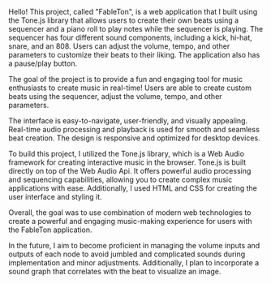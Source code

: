 
Hello! This project, called "FableTon", is a web application that I built using the Tone.js library that allows users to create their own beats using a sequencer and a piano roll to play notes while the sequencer is playing. The sequencer has four different sound components, including a kick, hi-hat, snare, and an 808. Users can adjust the volume, tempo, and other parameters to customize their beats to their liking. The application also has a pause/play button.

The goal of the project is to provide a fun and engaging tool for music enthusiasts to create music in real-time! Users are able to create custom beats using the sequencer, adjust the volume, tempo, and other parameters.

The interface is easy-to-navigate, user-friendly, and visually appealing. Real-time audio processing and playback is used for smooth and seamless beat creation. The design is responsive and optimized for desktop devices.

To build this project, I utilized the Tone.js library, which is a Web Audio framework for creating interactive music in the browser. Tone.js is built directly on top of the Web Audio Api. It offers powerful audio processing and sequencing capabilities, allowing you to create complex music applications with ease. Additionally, I used HTML and CSS for creating the user interface and styling it.

Overall, the goal was to use combination of modern web technologies to create a powerful and engaging music-making experience for users with the FableTon application.

In the future, I aim to become proficient in managing the volume inputs and outputs of each node to avoid jumbled and complicated sounds during implementation and minor adjustments. Additionally, I plan to incorporate a sound graph that correlates with the beat to visualize an image.
